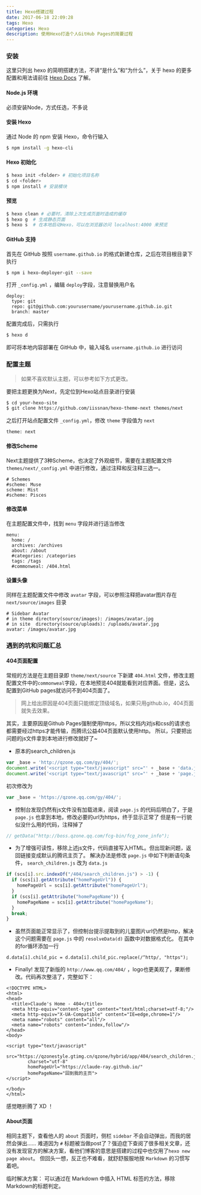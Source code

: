 ```yaml
---
title: Hexo搭建过程
date: 2017-06-18 22:09:28
tags: Hexo
categories: Hexo
description: 使用Hexo打造个人GitHub Pages的简要过程
---
```


### 安装
这里只列出 hexo 的简明搭建方法，不讲“是什么”和“为什么”，关于 hexo 的更多配置和用法请前往 [Hexo Docs](https://hexo.io/docs/)  了解。

#### Node.js 环境
必须安装Node，方式任选，不多说
#### 安装 Hexo
通过 Node 的 npm 安装 Hexo，命令行输入
```bash 
$ npm install -g hexo-cli 
```

#### Hexo 初始化
```bash
$ hexo init <folder> # 初始化项目名称 
$ cd <folder> 
$ npm install # 安装模块 
```

#### 预览
```bash
$ hexo clean # 必要时，清除上次生成页面时造成的缓存 
$ hexo g  # 生成静态页面 
$ hexo s  # 在本地启动Hexo，可以在浏览器访问 localhost:4000 来预览
```

#### GitHub 支持
首先在 GitHub 按照 ``username.github.io`` 的格式新建仓库，之后在项目根目录下执行
```bash
$ npm i hexo-deployer-git --save  
```
打开 ``_config.yml`` ，编辑 ``deploy``字段，注意替换用户名
```
deploy:
  type: git
  repo: git@github.com:yourusername/yourusername.github.io.git
  branch: master
```
配置完成后，只需执行
```bash
$ hexo d
```
即可将本地内容部署在 GitHub 中，输入域名 ``username.github.io`` 进行访问

### 配置主题

> 如果不喜欢默认主题，可以参考如下方式更改。

要把主题更换为Next，先定位到Hexo站点目录进行安装
```bash
$ cd your-hexo-site
$ git clone https://github.com/iissnan/hexo-theme-next themes/next
```
之后打开站点配置文件 ``_config.yml``，修改 ``theme`` 字段值为 ``next``
```
theme: next
```
#### 修改Scheme

Next主题提供了3种Scheme，也决定了外观细节，需要在主题配置文件 ``themes/next/_config.yml`` 中进行修改，通过注释和反注释三选一。
```
# Schemes
#scheme: Muse
scheme: Mist
#scheme: Pisces
```
#### 修改菜单
在主题配置文件中，找到 ``menu`` 字段并进行适当修改
```
menu:
  home: /
  archives: /archives
  about: /about
  #categories: /categories
  tags: /tags
  #commonweal: /404.html
```
#### 设置头像
同样在主题配置文件中修改 ``avatar`` 字段，可以参照注释把avatar图片存在 ``next/source/images`` 目录
```
# Sidebar Avatar
# in theme directory(source/images): /images/avatar.jpg
# in site  directory(source/uploads): /uploads/avatar.jpg
avatar: /images/avatar.jpg
```
### 遇到的坑和问题汇总

#### 404页面配置

常规的方法是在主题目录即 ``theme/next/source`` 下新建 ``404.html`` 文件，修改主题配置文件中的``commonweal``字段，在本地预览404就能看到对应界面。但是，这么配置到GitHub pages就访问不到404页面了。

> 网上给出原因是404页面只能绑定顶级域名，如果只用github.io，404页面就失去效果。

其实，主要原因是Github Pages强制使用https，所以文档内对js和css的请求也都需要经过https才能传输，而腾讯公益404页面默认使用http。
所以，只要把出问题的js文件拿到本地进行修改就好了~
- 原本的search_children.js

```javascript
var _base = 'http://qzone.qq.com/gy/404/';
document.write('<script type="text/javascript" src="' + _base + 'data.js" charset="utf-8"></script>');
document.write('<script type="text/javascript" src="' + _base + 'page.js" charset="utf-8"></script>');
```

初次修改为

```javascript
var _base = 'https://qzone.qq.com/gy/404/';
```

- 控制台发现仍然有js文件没有加载进来，阅读 ``page.js`` 的代码后明白了，于是 ``page.js`` 也拿到本地，修改必要的url为https，终于显示正常了
但是有一行貌似没什么用的代码，注释掉了

```javascript
// getData("http://boss.qzone.qq.com/fcg-bin/fcg_zone_info");
```

- 为了增强可读性，移除上述js文件，代码直接写入HTML。但出现新问题，返回链接变成默认的腾讯主页了。
解决办法是修改 ``page.js`` 中如下判断语句条件， ``search_children.js`` 改为 ``data.js``

```javascript
if (scs[i].src.indexOf("/404/search_children.js") > -1) {
  if (scs[i].getAttribute("homePageUrl")) {
    homePageUrl = scs[i].getAttribute("homePageUrl");
  }
  if (scs[i].getAttribute("homePageName")) {
    homePageName = scs[i].getAttribute("homePageName");
  }
  break;
}
```

- 虽然页面能正常显示了，但控制台提示提取到的儿童图片url仍然是http，解决这个问题需要在 ``page.js`` 中的 ``resolveData(d)`` 函数中对数据格式化。
在其中的for循环添加一行

```
d.data[i].child_pic = d.data[i].child_pic.replace(/^http/, "https");
```

- Finally! 发现了新版的 ``http://www.qq.com/404/`` ，logo也更美观了，果断修改。代码再次整洁了，完整如下：

```
<!DOCTYPE HTML>
<html>
<head>
  <title>Claude's Home - 404</title>
  <meta http-equiv="content-type" content="text/html;charset=utf-8;"/>
  <meta http-equiv="X-UA-Compatible" content="IE=edge,chrome=1"/>
  <meta name="robots" content="all"/>
  <meta name="robots" content="index,follow"/>
</head>
<body>

<script type="text/javascript"
        src="https://qzonestyle.gtimg.cn/qzone/hybrid/app/404/search_children.js"
        charset="utf-8"
        homePageUrl="https://claude-ray.github.io/"
        homePageName="回到我的主页">
</script>

</body>
</html>
```
感觉瞎折腾了 XD ！

#### About页面

相同主题下，查看他人的 ``about`` 页面时，侧栏 ``sidebar`` 不会自动弹出，而我的居然会弹出……
难道因为 ``#`` 标题被当做post了？强迫症下查阅了很多相关文章，还没有发现官方的解决方案，看他们博客的意思是搭建的过程中也仅用了``hexo new page about``。
但回头一想，反正也不难看，就舒舒服服地按 ``Markdown`` 的习惯写着吧。

临时解决方案：
可以通过在 Markdown 中插入 HTML 标签的方法，移除Markdown的标题判定。
